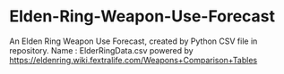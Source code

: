 # Elden-Ring-Weapon-Use-Forecast
An Elden Ring Weapon Use Forecast, created by Python
CSV file in repository. Name : ElderRingData.csv powered by https://eldenring.wiki.fextralife.com/Weapons+Comparison+Tables
